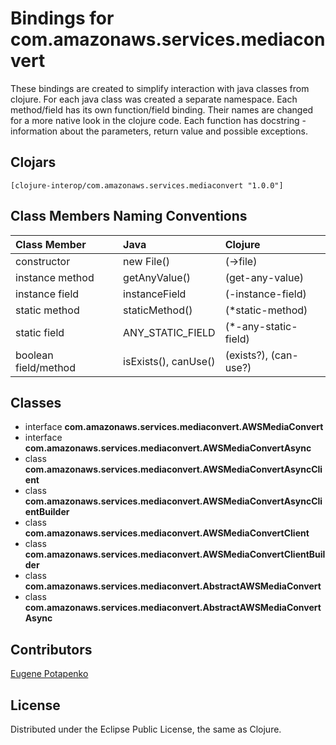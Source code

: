# Bindings for com.amazonaws.services.mediaconvert

These bindings are created to simplify interaction with java classes from clojure.
For each java class was created a separate namespace.
Each method/field has its own function/field binding.
Their names are changed for a more native look in the clojure code. Each function has docstring - information about the parameters, return value and possible exceptions.

## Clojars

```
[clojure-interop/com.amazonaws.services.mediaconvert "1.0.0"]
```

## Class Members Naming Conventions

| Class Member | Java | Clojure |
|:--|:--|:--|
| constructor | new File() | (->file) |
| instance method | getAnyValue() | (get-any-value) |
| instance field | instanceField | (-instance-field) |
| static method | staticMethod() | (*static-method) |
| static field | ANY_STATIC_FIELD | (*-any-static-field) |
| boolean field/method | isExists(), canUse() | (exists?), (can-use?) |

## Classes

- interface **com.amazonaws.services.mediaconvert.AWSMediaConvert**
- interface **com.amazonaws.services.mediaconvert.AWSMediaConvertAsync**
- class **com.amazonaws.services.mediaconvert.AWSMediaConvertAsyncClient**
- class **com.amazonaws.services.mediaconvert.AWSMediaConvertAsyncClientBuilder**
- class **com.amazonaws.services.mediaconvert.AWSMediaConvertClient**
- class **com.amazonaws.services.mediaconvert.AWSMediaConvertClientBuilder**
- class **com.amazonaws.services.mediaconvert.AbstractAWSMediaConvert**
- class **com.amazonaws.services.mediaconvert.AbstractAWSMediaConvertAsync**

## Contributors

[Eugene Potapenko](https://github.com/potapenko/)

## License

Distributed under the Eclipse Public License, the same as Clojure.
